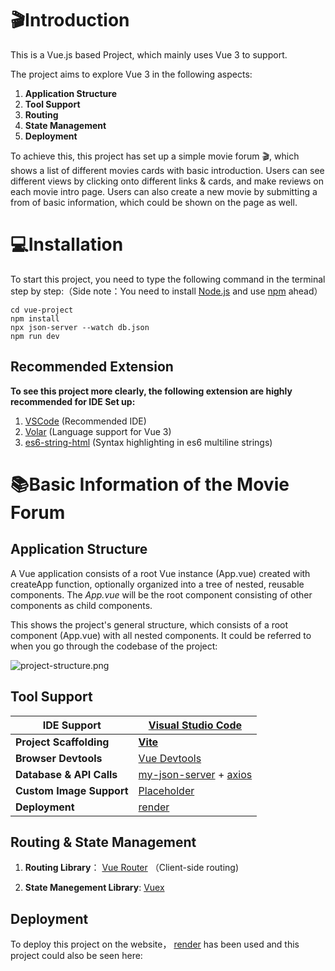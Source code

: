 # 🎬Introduction 

This is a Vue.js based Project, which mainly uses Vue 3 to support. 

The project aims to explore Vue 3 in the following aspects: 

1. **Application Structure**
2. **Tool Support** 
3. **Routing**
4. **State Management**
5. **Deployment**

To achieve this, this project has set up a simple movie forum 🎬, which shows a list of different movies cards with basic introduction. Users can see different views by clicking onto different links & cards, and make reviews on each movie intro page. Users can also create a new movie by submitting a from of basic information, which could be shown on the page as well. 


# 💻Installation

To start this project, you need to type the following command in the terminal step by step:（Side note：You need to install [Node.js](https://nodejs.org/) and use [npm](https://www.npmjs.com/) ahead）

```
cd vue-project     
npm install
npx json-server --watch db.json
npm run dev

```

## Recommended Extension

**To see this project more clearly, the following extension are highly recommended for IDE Set up:**

1. [VSCode](https://code.visualstudio.com/)  (Recommended IDE)
2.  [Volar](https://marketplace.visualstudio.com/items?itemName=johnsoncodehk.volar) (Language support for Vue 3)
3. [es6-string-html](https://marketplace.visualstudio.com/items?itemName=Tobermory.es6-string-html) (Syntax highlighting in es6 multiline strings)

# 📚Basic Information of the Movie Forum



## Application Structure

A Vue application consists of a root Vue instance (App.vue) created with createApp function, optionally organized into a tree of nested, reusable components. The *App.vue* will be the root component consisting of other components as child components. 

This shows the project's general structure, which consists of a root component (App.vue) with all nested components. It could be referred to when you go through the codebase of the project:

![project-structure.png](vue-project/src/assets/project-structure.png)



## Tool Support

| **IDE Support**          | **[Visual Studio Code](https://code.visualstudio.com/)**     |
| ------------------------ | ------------------------------------------------------------ |
| **Project Scaffolding**  | **[Vite](https://vitejs.dev/)**                              |
| **Browser Devtools**     | [Vue Devtools](https://devtools.vuejs.org/)                  |
| **Database & API Calls** | [my-json-server](https://github.com/typicode/json-server)  +  [axios](https://axios-http.com/docs/intro) |
| **Custom Image Support** | [Placeholder](https://placeholder.com/)                      |
| **Deployment**           | [render](https://dashboard.render.com/)                      |



## Routing & State Management



1. **Routing Library**： [Vue Router](https://router.vuejs.org/)  （Client-side routing)

2. **State Manegement Library**: [Vuex](https://vuex.vuejs.org/)



## Deployment



To deploy this project on the website， [render](https://dashboard.render.com/) has been used and this project could also be seen here:





